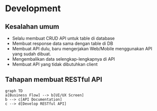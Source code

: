 # Development

## Kesalahan umum

- Selalu membuat CRUD API untuk table di database
- Membuat response data sama dengan table di DB
- Membuat API dulu, baru mengerjakan Web/Mobile menggunakan API yang sudah dibuat.
- Mengembalikan data selengkap-lengkapnya di API
- Membuat API yang tidak dibutuhkan client

## Tahapan membuat RESTful API

```mermaid
graph TD
a[Business Flow] --> b[UI/UX Screen]
b --> c[API Documentation]
c --> d[Develop RESTful API]
```


